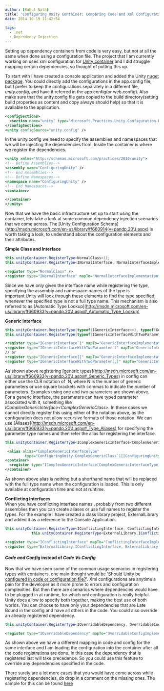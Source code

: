 ```yaml
---
author: [Rahul Nath]
title: 'Configuring Unity Container: Comparing Code and Xml Configuration Side by Side'
date: 2014-10-19 11:42:54
  
tags:
  - .net
  - Dependency Injection
---
```


Setting up dependency containers from code is very easy, but not at all the same when done using a configuration file. The project that I am currently working on uses xml configuration for [Unity container](https://unity.codeplex.com/) and I did struggle mapping certain dependencies, so thought of putting this up.

To start with I have created a console application and added the Unity [nuget package](https://www.nuget.org/packages/Unity/). You could directly add the configurations in the app.config file, but I prefer to keep the configurations separately in a different file, _unity.config_, and have it referred in the app.config(or web.config). Also make sure that the unity.config file gets copied to the build directory(setting build properties as content and copy always should help) so that it is available to the application.

```xml
<configSections>
  <section name="unity" type="Microsoft.Practices.Unity.Configuration.UnityConfigurationSection, Microsoft.Practices.Unity.Configuration"/>
</configSections>
<unity configSource="unity.config" />
```

In the unity.config we need to specify the assemblies and namespaces that we will be injecting the dependencies from. Inside the container is where we register the dependencies.

```xml
<unity xmlns="http://schemas.microsoft.com/practices/2010/unity">
<!-- Define Assemblies-->
<assembly name="ConfiguringUnity" />
<!-- End Assemblies-->
<!-- Define Namespaces-->
<namespace name="ConfiguringUnity" />
<!-- End Namespaces-->
<container>

</container>
</unity>
```

Now that we have the basic infrastructure set up to start using the container, lets take a look at some common dependency injection scenarios that we come across. The [Unity Configuration Schema](http://msdn.microsoft.com/en-us/library/ff660914(v=pandp.20\).aspx) is worth taking a look, to understand about the configuration elements and their attributes.

**Simple Class and Interface**

```csharp
this.unityContainer.RegisterType<NormalClass>();
this.unityContainer.RegisterType<INormalInterface, NormalInterfaceImplementation>();
```

```xml
<register type="NormalClass" />
<register type="INormalInterface" mapTo="NormalInterfaceImplementation" />
```

Since we have only given the interface name while registering the type, specifying the assembly and namespace names of the type is important.Unity will look through these elements to find the type specified, whenever the specified type is not a full type name. This mechanism is also referred to as [Automatic Type Lookup](http://msdn.microsoft.com/en-us/library/ff660933(v=pandp.20\).aspx#_Automatic_Type_Lookup)

**Generic Interface**

```csharp
this.unityContainer.RegisterType(typeof(IGenericInterface<>), typeof(GenericInterfaceImplementation<>));
this.unityContainer.RegisterType(typeof(IGenericInterfaceWithTwoParameter<,>), typeof(GenericInterfaceWithTwoParametersImplementation<,>));
```

```xml
<register type="IGenericInterface`1" mapTo="GenericInterfaceImplementation`1" />
<register type="IGenericInterfaceWithTwoParameter`2" mapTo="GenericInterfaceWithTwoParametersImplementation`2" />
// or
<register type="IGenericInterface[]" mapTo="GenericInterfaceImplementation[]" />
<register type="IGenericInterfaceWithTwoParameter[,]" mapTo="GenericInterfaceWithTwoParametersImplementation[,]" />
```

As shown above registering [generic types](http://msdn.microsoft.com/en-us/library/ff660933(v=pandp.20\).aspx#_Generic_Types) in config can either use the CLR notation of `N, where N is the number of generic parameters or use square brackets with commas to indicate the number of parameters. Examples using one and two parameters are shown above.  
For a generic interface, the parameters can have typed parameter associated with it, something like _IComplexGenericInterface<ComplexGenericClass<GenericClass>>_. In these cases we cannot directly register this using either of the notation above, as the configuration does not allow recursive formats of those notation. We can use [Aliases](http://msdn.microsoft.com/en-us/library/ff660933(v=pandp.20\).aspx#_Type_Aliases) for specifying the parameter type names and then refer the alias for registering the interface.

```csharp
this.unityContainer.RegisterType<IComplexGenericInterface<ComplexGenericClass<GenericClass>>, ComplexGenericInterfaceImplementation>();
```

```xml
 <alias alias="ComplexGenericInterfaceType"
         type="ConfiguringUnity.ComplexGenericClass`1[[ConfiguringUnity.GenericClass, ConfiguringUnity, Version=1.0.0.0, Culture=neutral, PublicKeyToken=null]], ConfiguringUnity, Version=1.0.0.0, Culture=neutral, PublicKeyToken=null" />
<container>
  <register type="IComplexGenericInterface[ComplexGenericInterfaceType]" mapTo="ComplexGenericInterfaceImplementation" />
</container>
```

As shown above alias is nothing but a shorthand name that will be replaced with the full type name when the configuration is loaded. This is only available at configuration time and not at runtime.

**Conflicting Interfaces**  
When you have conflicting interface names , probably from two different assemblies then you can create aliases or use full names to register the types. For the example I have created a class library project, ExternalLibrary and added it as a reference to the Console Application.

```csharp
this.unityContainer.RegisterType<IConflictingInterface, ConflictingInterfaceImplementation>();
            this.unityContainer.RegisterType<ExternalLibrary.IConflictingInterface, ExternalLibrary.ConflictingInterfaceImplementation>();
```

```xml
<register type="IConflictingInterface" mapTo="ConflictingInterfaceImplementation" />
<register type="ExternalLibrary.IConflictingInterface, ExternalLibrary, Version=1.0.0.0, Culture=neutral, PublicKeyToken=null" mapTo="ExternalLibrary.ConflictingInterfaceImplementation, ExternalLibrary, Version=1.0.0.0, Culture=neutral, PublicKeyToken=null" />
```

#### **_Code and Config_** instead of **_Code Vs Config_**

Now that we have seen some of the common usage scenarios in registering types with containers, one main thought would be '[Should Unity be configured in code or configuration file?](http://stackoverflow.com/questions/5418392/should-unity-be-configured-in-code-or-configuration-file)'. Xml configurations are anytime a pain for the developer as it more prone to errors and configuration complexities. But then there are scenarios where dependencies would have to be plugged in at runtime, for which xml configuration is really helpful. Unity does allow to specify both together, making the best use of both worlds. You can choose to have only your dependencies that are Late Bound in the config and have all others in the code. You could also override an already registered dependency.

```csharp
this.unityContainer.RegisterType<IOverridableDependency, OverridableCodeImplementation>();
```

```xml
<register type="IOverridableDependency" mapTo="OverridableConfigImplementation" />
```

As shown above we have a different mapping in code and config for the same interface and I am loading the configuration into the container after all the code registrations are done. In this case the dependency that is registered last will take precedence. So you could use this feature to override any dependencies specified in the code.

There surely are a lot more cases that you would have come across while registering dependencies, do drop in a comment on the missing ones. The sample for this can be found [here](https://github.com/rahulpnath/Blog/tree/master/ConfiguringUnity)
<a href="http://www.codeproject.com" style="display:none" rel="tag">CodeProject</a>
